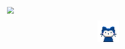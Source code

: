 <p align="center">
    <img src="https://github.com/seol-yu/seol-yu/blob/master/images/seolyu.gif" />
</p>


<a href="https://github.com/seol-yu" target="_blank">
    <p align="right">
        <img src="https://github.com/seol-yu/seol-yu/blob/master/images/mona-whisper.gif?raw=true" width=50 />
    </p>

</a>

